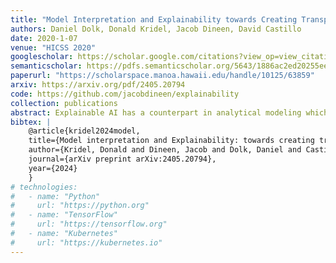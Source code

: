```yaml
---
title: "Model Interpretation and Explainability towards Creating Transparency in Prediction Models"
authors: Daniel Dolk, Donald Kridel, Jacob Dineen, David Castillo
date: 2020-1-07
venue: "HICSS 2020"
googlescholar: https://scholar.google.com/citations?view_op=view_citation&hl=en&user=WKurvcoAAAAJ&citation_for_view=WKurvcoAAAAJ:u5HHmVD_uO8C
semanticscholar: https://pdfs.semanticscholar.org/5643/1886ac2ed20255ee1fa5983543b2817105d2.pdf?_gl=1*1ojfebs*_ga*MjAzNTY4OTM1NC4xNjkwNDIwMzQ5*_ga_H7P4ZT52H5*MTY5MjU2ODk4Mi4xMC4xLjE2OTI1Njg5ODQuNTguMC4w
paperurl: "https://scholarspace.manoa.hawaii.edu/handle/10125/63859"
arxiv: https://arxiv.org/pdf/2405.20794
code: https://github.com/jacobdineen/explainability
collection: publications
abstract: Explainable AI has a counterpart in analytical modeling which we refer to as model explainability. We tackle the issue of model explainability in the context of prediction models. We analyze a dataset of loans from a credit card company and apply three stages; Execute and compare four different prediction methods, apply the best known explainability techniques in the current literature to the model training sets to identify feature importance (FI)(static case), and finally to cross-check whether the FI set holds up under “what if” prediction scenarios for continuous and categorical variables (dynamic case). We found inconsistency in FI identification between the static and dynamic cases. We summarize the “state of the art” in model explainability and suggest further research to advance the field.
bibtex: |
    @article{kridel2024model,
    title={Model interpretation and Explainability: towards creating transparency in prediction models},
    author={Kridel, Donald and Dineen, Jacob and Dolk, Daniel and Castillo, David},
    journal={arXiv preprint arXiv:2405.20794},
    year={2024}
    }
# technologies:
#   - name: "Python"
#     url: "https://python.org"
#   - name: "TensorFlow"
#     url: "https://tensorflow.org"
#   - name: "Kubernetes"
#     url: "https://kubernetes.io"
---
```

